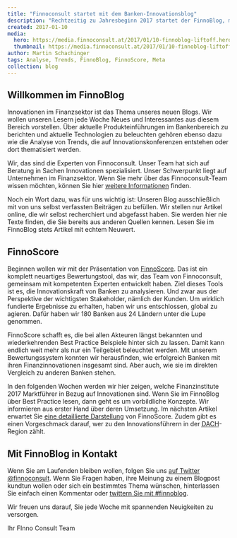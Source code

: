 ```yaml
---
title: "Finnoconsult startet mit dem Banken-Innovationsblog"
description: "Rechtzeitig zu Jahresbeginn 2017 startet der FinnoBlog, mit Themen rund um Innovationen im Finanzsektor."
created: 2017-01-10
media:
  hero: https://media.finnoconsult.at/2017/01/10-finnoblog-liftoff.hero.jpg
  thumbnail: https://media.finnoconsult.at/2017/01/10-finnoblog-liftoff.thumb.jpg
author: Martin Schachinger
tags: Analyse, Trends, FinnoBlog, FinnoScore, Meta
collection: blog
---
```


## Willkommen im FinnoBlog

Innovationen im Finanzsektor ist das Thema unseres neuen Blogs. Wir wollen unseren Lesern jede Woche Neues und Interessantes aus diesem Bereich vorstellen. Über aktuelle Produkteinführungen im Bankenbereich zu berichten und aktuelle Technologien zu beleuchten gehören ebenso dazu wie die Analyse von Trends, die auf Innovationskonferenzen entstehen oder dort thematisiert werden.

Wir, das sind die Experten von Finnoconsult. Unser Team hat sich auf Beratung in Sachen Innovationen spezialisiert. Unser Schwerpunkt liegt auf Unternehmen im Finanzsektor. Wenn Sie mehr über das Finnoconsult-Team wissen möchten, können Sie hier [weitere Informationen](https://www.finnoconsult.at/) finden.

<span data-pq="… im FinnoBlog stets Artikel mit echtem Neuwert.">Noch ein Wort dazu, was für uns wichtig ist:</span> Unseren Blog ausschließlich mit von uns selbst verfassten Beiträgen zu befüllen. Wir stellen nur Artikel online, die wir selbst recherchiert und abgefasst haben. Sie werden hier nie Texte finden, die Sie bereits aus anderen Quellen kennen. Lesen Sie im FinnoBlog stets Artikel mit echtem Neuwert.

## FinnoScore

Beginnen wollen wir mit der Präsentation von [FinnoScore](https://finnoscore.finnoconsult.at/). Das ist ein komplett neuartiges Bewertungstool, das wir, das Team von Finnoconsult, gemeinsam mit kompetenten Experten entwickelt haben. Ziel dieses Tools ist es, die Innovationskraft von Banken zu analysieren. Und zwar aus der Perspektive der wichtigsten Stakeholder, nämlich der Kunden. Um wirklich fundierte Ergebnisse zu erhalten, haben wir uns entschlossen, global zu agieren. Dafür haben wir 180 Banken aus 24 Ländern unter die Lupe genommen.

FinnoScore schafft es, die bei allen Akteuren längst bekannten und wiederkehrenden Best Practice Beispiele hinter sich zu lassen. Damit kann endlich weit mehr als nur ein Teilgebiet beleuchtet werden. Mit unserem Bewertungssystem konnten wir herausfinden, wie erfolgreich Banken mit ihren Finanzinnovationen insgesamt sind. Aber auch, wie sie im direkten Vergleich zu anderen Banken stehen.

In den folgenden Wochen werden wir hier zeigen, welche Finanzinstitute 2017 Marktführer in Bezug auf Innovationen sind. Wenn Sie im FinnoBlog über Best Practice lesen, dann geht es um vorbildliche Konzepte. Wir informieren aus erster Hand über deren Umsetzung. Im nächsten Artikel erwartet Sie [eine detaillierte Darstellung](/2017/01/24-finnoscore-editorial) von FinnoScore. Zudem gibt es einen Vorgeschmack darauf, wer zu den Innovationsführern in der <abbr title="Deutschland Österreich Schweiz">DACH</abbr>-Region zählt.

## Mit FinnoBlog in Kontakt

Wenn Sie am Laufenden bleiben wollen, folgen Sie uns [auf Twitter @finnoconsult](https://twitter.com/intent/follow?screen_name=finnoconsult). Wenn Sie Fragen haben, ihre Meinung zu einem Blogpost kundtun wollen oder sich ein bestimmtes Thema wünschen, hinterlassen Sie einfach einen Kommentar oder [twittern Sie mit #finnoblog](https://twitter.com/intent/tweet/?text=Finnoconsult%20startet%20mit%20dem%20Banken-Innovationsblog%20%23finnoblog&via=finnoconsult&url=https%3A%2F%2Fblog.finnoconsult.at%2F2017%2F01%2F10-finnoblog-startet).

Wir freuen uns darauf, Sie jede Woche mit spannenden Neuigkeiten zu versorgen.

Ihr FInno Consult Team

